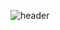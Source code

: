 ![header](https://capsule-render.vercel.app/api?type=venom&color=ffe135&height=200&section=header&text=Welcome%20To%20horangdev's%20Github&fontSize=30&fontColor=6c7b8b)
